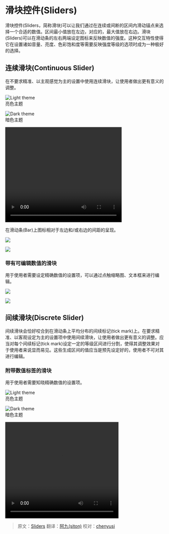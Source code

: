 # 滑块控件(Sliders)

滑块控件(Sliders，简称滑块)可以让我们通过在连续或间断的区间内滑动锚点来选择一个合适的数值。区间最小值放在左边，对应的，最大值放在右边。滑块(Sliders)可以在滑动条的左右两端设定图标来反映数值的强度。这种交互特性使得它在设置诸如音量、亮度、色彩饱和度等需要反映强度等级的选项时成为一种极好的选择。

## 连续滑块(Continuous Slider)

在不要求精准、以主观感觉为主的设置中使用连续滑块，让使用者做出更有意义的调整。

![Light theme](../images/components-sliders-sliders-sliders_spec_07_large_mdpi.png)  
亮色主题

![Dark theme](../images/components-sliders-sliders-sliders_spec_09_large_mdpi.png)  
暗色主题

<video crossorigin="anonymous"  loop  controls width="370" height="301">
<source src="http://materialdesign.qiniudn.com/videos/components-sliders-continuous_large_xhdpi.webm" type="video/webm">
</video>

在滑动条(Bar)上图标相对于左边和/或右边的间距的呈现。

![](../images/components-sliders-sliders-sliders_12_large_mdpi.png)    

![](../images/components-sliders-sliders-sliders_spec_16_large_mdpi.png)    

### 带有可编辑数值的滑块

用于使用者需要设定精确数值的设置项，可以通过点触缩略图、文本框来进行编辑。

![](../images/components-sliders-sliders-sliders_14_large_mdpi.png)   

![](../images/components-sliders-sliders-sliders_spec_24_large_mdpi.png)   

## 间续滑块(Discrete Slider)

间续滑块会恰好咬合到在滑动条上平均分布的间续标记(tick mark)上。在要求精准、以客观设定为主的设置项中使用间续滑块，让使用者做出更有意义的调整。应当对每个间续标记(tick mark)设定一定的等级区间进行分割，使得其调整效果对于使用者来说显而易见。这些生成区间的值应当是预先设定好的，使用者不可对其进行编辑。

### 附带数值标签的滑块

用于使用者需要知晓精确数值的设置项。

![Light theme](../images/components-sliders-discreteslider-sliders_precise_03_large_mdpi.png)  
亮色主题

![Dark theme](../images/components-sliders-discreteslider-sliders_precise_06_large_mdpi.png)  
暗色主题

<video crossorigin="anonymous"  loop  controls width="360" height="305">
<source src="http://materialdesign.qiniudn.com/videos/components-sliders-discrete_large_xhdpi.webm" type="video/webm">
</video>

> 原文：[Sliders](http://www.google.com/design/spec/components/sliders.html) 翻译：[阿九(siton)](http://www.isiton.me) 校对：[chenyusi](https://github.com/chenyusi)
